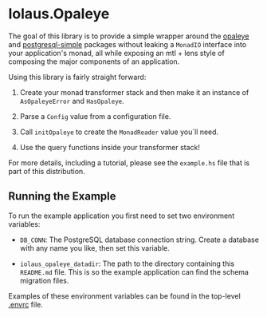 Iolaus.Opaleye
==============

The goal of this library is to provide a simple wrapper around the
[opaleye](https://hackage.haskell.org/package/opaleye) and
[postgresql-simple](https://hackage.haskell.org/package/postgresql-simple)
packages without leaking a `MonadIO` interface into your application's
monad, all while exposing an mtl + lens style of composing the
major components of an application.

Using this library is fairly straight forward:

  1. Create your monad transformer stack and then make it an instance
     of `AsOpaleyeError` and `HasOpaleye`.

  2. Parse a `Config` value from a configuration file.

  3. Call `initOpaleye` to create the `MonadReader` value you`ll need.

  4. Use the query functions inside your transformer stack!

For more details, including a tutorial, please see the `example.hs`
file that is part of this distribution.

Running the Example
-------------------

To run the example application you first need to set two environment
variables:

  * `DB_CONN`: The PostgreSQL database connection string.  Create a
    database with any name you like, then set this variable.

  * `iolaus_opaleye_datadir`: The path to the directory containing
    this `README.md` file.  This is so the example application can
    find the schema migration files.


Examples of these environment variables can be found in the
top-level [.envrc](../.envrc) file.

